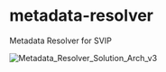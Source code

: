 # metadata-resolver

Metadata Resolver for SVIP 


![Metadata_Resolver_Solution_Arch_v3](https://github.com/user-attachments/assets/83ce7e94-e682-4be4-b18b-7f46059b25c0)
